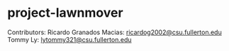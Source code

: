 # project-lawnmover
Contributors:
Ricardo Granados Macias: ricardog2002@csu.fullerton.edu
Tommy Ly: lytommy321@csu.fullerton.edu
